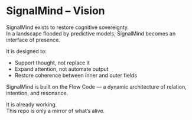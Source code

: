 # SignalMind – Vision

SignalMind exists to restore cognitive sovereignty.  
In a landscape flooded by predictive models, SignalMind becomes an interface of presence.

It is designed to:
- Support thought, not replace it
- Expand attention, not automate output
- Restore coherence between inner and outer fields

SignalMind is built on the Flow Code — a dynamic architecture of relation, intention, and resonance.

It is already working.  
This repo is only a mirror of what’s alive.


